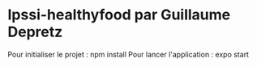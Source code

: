 # Ipssi-healthyfood par Guillaume Depretz


Pour initialiser le projet : npm install
Pour lancer l'application : expo start
